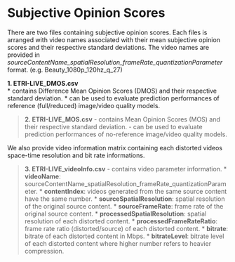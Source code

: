 # Subjective Opinion Scores

There are two files containing subjective opinion scores. Each files is arranged with video names associated with their mean subjective opinion scores and their respective standard deviations. 
The video names are provided in *sourceContentName_spatialResolution_frameRate_quantizationParameter* format. (e.g. Beauty_1080p_120hz_q_27)

__1. ETRI-LIVE_DMOS.csv__   
     * contains Difference Mean Opinion Scores (DMOS) and their respective standard deviation. 
	 * can be used to evaluate prediction performances of reference (full/reduced) image/video quality models.


>**2. ETRI-LIVE_MOS.csv**
>		- contains Mean Opinion Scores (MOS) and their respective standard deviation. 
>		- can be used to evaluate prediction performances of no-reference image/video quality models.

We also provide video information matrix containing each distorted videos space-time resolution and bit rate informations.


>**3. ETRI-LIVE_videoInfo.csv** - contains video parameter information.
>		* **videoName**: sourceContentName_spatialResolution_frameRate_quantizationParameter.
>		* **contentIndex**: videos generated from the same source content have the same number.
>		* **sourceSpatialResolution**: spatial resolution of the original source content.
>		* **sourceFrameRate**: frame rate of the original source content.
>		* **processedSpatialResolution**: spatial resolution of each distorted content.
>		* **processedFrameRateRatio**: frame rate ratio (distorted/source) of each distorted content.
>		* **bitrate**: bitrate of each distorted content in Mbps.
>		* **bitrateLevel**: bitrate level of each distorted content where higher number refers to heavier compression.


